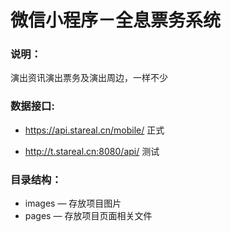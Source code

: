 ﻿# 微信小程序－全息票务系统

### 说明：


演出资讯演出票务及演出周边，一样不少


### 数据接口:

- https://api.stareal.cn/mobile/ 正式

- http://t.stareal.cn:8080/api/  测试

### 目录结构：

- images — 存放项目图片
- pages — 存放项目页面相关文件
